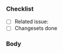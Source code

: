 <!-- Thank you for the pr! Make sure you follow the checklist below: -->

### Checklist

- [ ] Related issue: <!-- If this pr has a issue with it then replace this comment with the issue number e.g. #11 -->
- [ ] Changesets done <!-- If this pr includes a change, generate it by running pnpx changeset (PATCH only till 1.0) -->

### Body
<!-- Here you can put what the pr is about -->